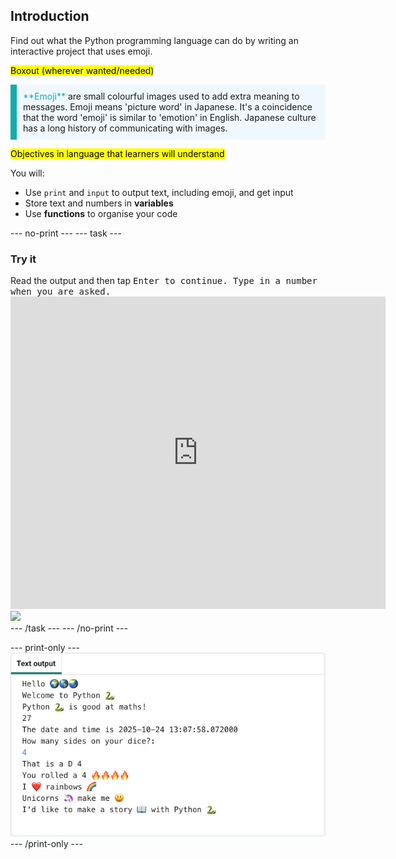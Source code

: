 ## Introduction

Find out what the Python programming language can do by writing an interactive project that uses emoji.

<mark>Boxout (wherever wanted/needed) </mark>

<p style="border-left: solid; border-width:10px; border-color: #0faeb0; background-color: aliceblue; padding: 10px;">
<span style="color: #0faeb0">**Emoji**</span> are small colourful images used to add extra meaning to messages. Emoji means 'picture word' in Japanese. It's a coincidence that the word 'emoji' is similar to 'emotion' in English. Japanese culture has a long history of communicating with images.
</p>

<mark>Objectives in language that learners will understand</mark>

You will:
+ Use `print` and `input` to output text, including emoji, and get input
+ Store text and numbers in **variables**
+ Use **functions** to organise your code

--- no-print ---
--- task ---
### Try it
<div style="display: flex; flex-wrap: wrap">
<div style="flex-basis: 175px; flex-grow: 1">  
Read the output and then tap <kbd>Enter</kdb> to continue. 
Type in a number when you are asked.
</div>
<div class="trinket">
  <iframe src="https://trinket.io/embed/python/a54e164ac2?outputOnly=true&start=result" width="600" height="500" frameborder="0" marginwidth="0" marginheight="0" allowfullscreen>
  </iframe>
  <img src="images/hello-final.png">
</div>
</div>
--- /task ---
--- /no-print ---

--- print-only ---
![Completed project](images/showcase_static.png)
--- /print-only ---
